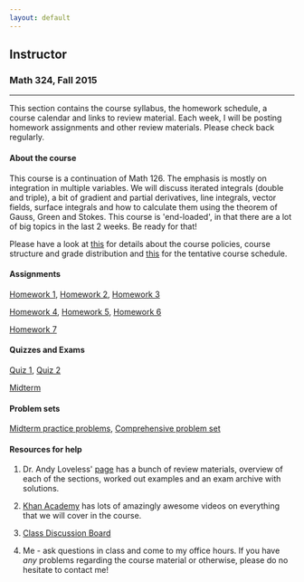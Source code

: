 ```yaml
---
layout: default
---
```


## Instructor

### Math 324, Fall 2015
------
This section contains the course syllabus, the homework schedule, a course calendar and links to review material. 
Each week, I will be posting homework assignments and other review materials. Please check back regularly.

#### About the course

This course is a continuation of Math 126. The emphasis is mostly
on integration in multiple variables. We will discuss  iterated integrals (double and
triple), a bit of gradient and partial derivatives, line integrals, vector fields, surface integrals and  how to calculate
them using the theorem of Gauss, Green and Stokes. This course is 'end-loaded', in that there
are a lot of big topics in the last 2 weeks. Be ready for that!

Please have a look at [this](teaching/syllabus_math_324_fall_2015.pdf) for details about the course policies, course structure and grade distribution and [this](teaching/CourseSchedulefall15.pdf) for the tentative course schedule.

#### Assignments

[Homework 1](teaching/math324fall2015hw1.pdf), [Homework 2](teaching/math324fall2015hw2.pdf), [Homework 3](teaching/math324fall2015hw3.pdf)

[Homework 4](teaching/math324fall2015hw4.pdf), [Homework 5](teaching/math324fall2015hw1.pdf), [Homework 6](teaching/math324fall2015hw1.pdf)

[Homework 7](teaching/math324fall2015hw1.pdf)

#### Quizzes and Exams

[Quiz 1](teaching/Quiz1math324fall2015.pdf), [Quiz 2](teaching/Quiz2math324fall2015.pdf)

[Midterm](teaching/MidtermSolutions.pdf)

#### Problem sets

[Midterm practice problems](teaching/practicemidtermmath324fall15.pdf), [Comprehensive problem set](teaching/ReviewProblemsfall15.pdf)

#### Resources for help

1. Dr. Andy Loveless' [page](https://sites.math.washington.edu/~aloveles/ArchivedMaterials/Math324/index.html) has a bunch
of review materials, overview of each of the sections, worked out examples and an exam archive with solutions. 

2. [Khan Academy](https://www.khanacademy.org/math/multivariable-calculus) has lots of amazingly awesome videos on everything 
that we will cover in the course. 

3. [Class Discussion Board](https://catalyst.uw.edu/catalyst/chooser/facb31d100d5df47192f587514e8c920)

4.  Me - ask questions in class and come to my office hours. If you have *any* problems regarding the course material or otherwise, 
please do no hesitate to contact me!


